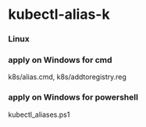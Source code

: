 # kubectl-alias-k

### Linux

### apply on Windows for cmd
k8s/alias.cmd,
k8s/addtoregistry.reg

### apply on Windows for powershell
kubectl_aliases.ps1
